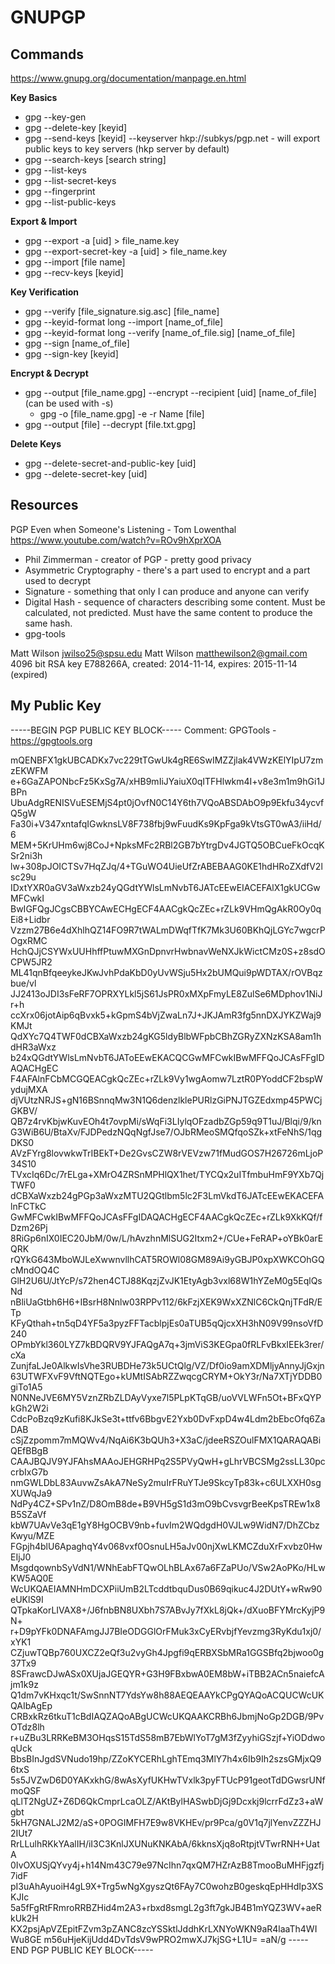 # GNUPGP

## Commands
https://www.gnupg.org/documentation/manpage.en.html

**Key Basics**

- gpg --key-gen
- gpg --delete-key [keyid]
- gpg --send-keys [keyid] --keyserver hkp://subkys/pgp.net - will export public keys to key servers (hkp server by default)
- gpg --search-keys [search string]
- gpg --list-keys
- gpg --list-secret-keys
- gpg --fingerprint
- gpg --list-public-keys

**Export & Import**

- gpg --export -a [uid] > file_name.key
- gpg --export-secret-key -a [uid] > file_name.key
- gpg --import [file name]
- gpg --recv-keys [keyid]

**Key Verification**

- gpg --verify [file_signature.sig.asc] [file_name]
- gpg --keyid-format long --import [name_of_file]
- gpg --keyid-format long --verify [name_of_file.sig] [name_of_file]
- gpg --sign [name_of_file]
- gpg --sign-key [keyid]

**Encrypt & Decrypt**

- gpg --output [file_name.gpg] --encrypt --recipient [uid] [name_of_file] (can be used with -s)
    - gpg -o [file_name.gpg] -e -r Name [file]
- gpg --output [file] --decrypt [file.txt.gpg]

**Delete Keys**

- gpg --delete-secret-and-public-key [uid]
- gpg --delete-secret-key [uid]

## Resources

PGP Even when Someone's Listening - Tom Lowenthal
https://www.youtube.com/watch?v=ROv9hXprXOA

- Phil Zimmerman - creator of PGP - pretty good privacy
- Asymmetric Cryptography - there's a part used to encrypt and a part used to decrypt
- Signature - something that only I can produce and anyone can verify
- Digital Hash - sequence of characters describing some content. Must be calculated, not predicted. Must have the same content to produce the same hash.
- gpg-tools

Matt Wilson <jwilso25@spsu.edu>
Matt Wilson <matthewilson2@gmail.com>
  4096 bit RSA key E788266A, created: 2014-11-14, expires: 2015-11-14 (expired)

## My Public Key

-----BEGIN PGP PUBLIC KEY BLOCK-----
Comment: GPGTools - https://gpgtools.org

mQENBFX1gkUBCADKx7vc229tTGwUk4gRE6SwIMZZjlak4VWzKElYIpU7zmzEKWFM
e+6GaZAPONbcFz5KxSg7A/xHB9mIiJYaiuX0qITFHlwkm4I+v8e3m1m9hGi1JBPn
UbuAdgRENISVuESEMjS4pt0jOvfN0C14Y6th7VQoABSDAbO9p9Ekfu34ycvfQ5gW
Fa30i+V347xntafqIGwknsLV8F738fbj9wFuudKs9KpFga9kVtsGT0wA3/iiHd/6
MEM+5KrUHm6wj8CoJ+NpksMFc2RBl2GB7bYtrgDv4JGTQ5OBCueFkOcqKSr2ni3h
lw+308pJOICTSv7HqZJq/4+TGuWO4UieUfZrABEBAAG0KE1hdHRoZXdfV2lsc29u
IDxtYXR0aGV3aWxzb24yQGdtYWlsLmNvbT6JATcEEwEIACEFAlX1gkUCGwMFCwkI
BwIGFQgJCgsCBBYCAwECHgECF4AACgkQcZEc+rZLk9VHmQgAkR0Oy0qEi8+Lidbr
Vzzm27B6e4dXhlhQZ14FO9R7tWALmDWqfTfK7Mk3U60BKhQjLGYc7wgcrPOgxRMC
HchQJjCSYWxUUHhffPtuwMXGnDpnvrHwbnavWeNXJkWictCMz0S+z8sdOCPW5JR2
ML41qnBfqeeykeJKwJvhPdaKbD0yUvWSju5Hx2bUMQui9pWDTAX/rOVBqzbue/vl
JJ2413oJDI3sFeRF7OPRXYLkl5jS61JsPR0xMXpFmyLE8ZulSe6MDphov1NiJr+h
ccXrx06jotAip6qBvxk5+kGpmS4bVjZwaLn7J+JKJAmR3fg5nnDXJYKZWaj9KMJt
QdXYc7Q4TWF0dCBXaWxzb24gKG5ldyBlbWFpbCBhZGRyZXNzKSA8am1hdHR3aWxz
b24xQGdtYWlsLmNvbT6JAToEEwEKACQCGwMFCwkIBwMFFQoJCAsFFgIDAQACHgEC
F4AFAlnFCbMCGQEACgkQcZEc+rZLk9Vy1wgAomw7LztR0PYoddCF2bspWydujMXA
djVUtzNRJS+gN16BSnnqMw3N1Q6denzlklePURlzGiPNJTGZEdxmp45PWCjGKBV/
QB7z4rvKbjwKuvEOh4t7ovpMi/sWqFi3LIylqOFzadbZGp59q9T1uJ/Blqi/9/kn
G3WiB6U/BtaXv/FJDPedzNQqNgfJse7/OJbRMeoSMQfqoSZk+xtFeNhS/1qgDKS0
AVzFYrg8lovwkwTrIBEkT+De2GvsCZW8rVEVzw71fMudGOS7H26726mLjoP34S10
TVxcIq6Dc/7rELga+XMrO4ZRSnMPHlQX1het/TYCQx2uITfmbuHmF9YXb7QjTWF0
dCBXaWxzb24gPGp3aWxzMTU2QGtlbm5lc2F3LmVkdT6JATcEEwEKACEFAlnFCTkC
GwMFCwkIBwMFFQoJCAsFFgIDAQACHgECF4AACgkQcZEc+rZLk9XkKQf/fDzm26Pj
8RiGp6nIX0IEC20JbM/0w/L/hAvzhnMlSUG2Itxm2+/CUe+FeRAP+oYBk0arEQRK
rQYkG643MboWJLeXwwnvllhCAT5ROWl08GM89Ai9yGBJP0xpXWKCOhGQcMndOQ4C
GlH2U6U/JtYcP/s72hen4CTJ88KqzjZvJK1EtyAgb3vxl68W1hYZeM0g5EqlQsNd
nBliUaGtbh6H6+IBsrH8Nnlw03RPPv112/6kFzjXEK9WxXZNlC6CkQnjTFdR/ETp
KFyQthah+tn5qD4YF5a3pyzFFTacblpjEs0aTUB5qQjcxXH3hN09V99nsoVfD240
OPmbYkl360LYZ7kBDQRV9YJFAQgA7q+3jmViS3KEGpa0fRLFvBkxIEEk3rer/cXa
ZunjfaLJe0AlkwIsVhe3RUBDHe73k5UCtQlg/VZ/Df0io9amXDMljyAnnyJjGxjn
63UTWFXvF9VftNQTEgo+kUMtISAbRZZwqcgCRYM+OkY3r/Na7XTjYDDB0giTo1A5
N0NNeJVE6MY5VznZRbZLDAyVyxe7l5PLpKTqGB/uoVVLWFn5Ot+BFxQYPkGh2W2i
CdcPoBzq9zKufi8KJkSe3t+ttfv6BbgvE2Yxb0DvFxpD4w4Ldm2bEbcOfq6ZaDAB
cSjZzpomm7mMQWv4/NqAi6K3bQUh3+X3aC/jdeeRSZOulFMX1QARAQABiQEfBBgB
CAAJBQJV9YJFAhsMAAoJEHGRHPq2S5PVyQwH+gLhrVBCSMg2ssLL30pccrbIxG7b
nmGWLDbL83AuvwZsAkA7NeSy2muIrFRuYTJe9SkcyTp83k+c6ULXXH0sgXUWqJa9
NdPy4CZ+SPv1nZ/D8OmB8de+B9VH5gS1d3mO9bCvsvgrBeeKpsTREw1x8B5SZaVf
kbW7UAvVe3qE1gY8HgOCBV9nb+fuvIm2WQdgdH0VJLw9WidN7/DhZCbzKwyu/MZE
FGpjh4blU6ApaghqY4v068vxf0OsnuLH5aJv00njXwLKMCZduXrFxvbz0HwEIjJ0
MsgdqownbSyVdN1/WNhEabFTQwOLhBLAx67a6FZaPUo/VSw2AoPKo/HLwKW5AQ0E
WcUKQAEIAMNHmDCXPiiUmB2LTcddtbquDus0B69qikuc4J2DUtY+wRw90eUKlS9I
QTpkaKorLIVAX8+/J6fnbBN8UXbh7S7ABvJy7fXkL8jQk+/dXuoBFYMrcKyjP9N+
r+D9pYFk0DNAFAmgJJ7BIeODGGlOrFMuk3xCyERvbjfYevzmg3RyKdu1xj0/xYK1
CZjuwTQBp760UXCZ2eQf3u2vyGh4Jpgfi9qERBXSbMRa1GGSBfq2bjwoo0g37Tx9
8SFrawcDJwASx0XUjaJGEQYR+G3H9FBxbwA0EM8bW+iTBB2ACn5naiefcAjm1k9z
Q1dm7vKHxqc1t/SwSnnNT7YdsYw8h88AEQEAAYkCPgQYAQoACQUCWcUKQAIbAgEp
CRBxkRz6tkuT1cBdIAQZAQoABgUCWcUKQAAKCRBh6JbmjNoGp2DGB/9PvOTdz8lh
r+uZBu3LRRKeBM3OHqsS15TdS58mB7EbWlYoT7gM3fZyyhiGSzjf+YiODdwoqUck
BbsBInJgdSVNudo19hp/ZZoKYCERhLghTEmq3MlY7h4x6Ib9Ih2szsGMjxQ96txS
5s5JVZwD6D0YAKxkhG/8wAsXyfUKHwTVxlk3pyFTUcP91geotTdDGwsrUNfmoQSF
qLlT2NgUZ+Z6D6QkCmprLcaOLZ/AKtBylHASwbDjGj9Dcxkj9lcrrFdZz3+aWgbt
5kH7GNALJ2M2/aS+0POGIMFH7E9w8VKHEv/pr9Pca/g0V1q7jlYenvZZZHJ2IUt7
RrLLulhRKkYAalIH/iI3C3KnlJXUNuKNKAbA/6kknsXjq8oRtpjtVTwrRNH+UatA
0IvOXUSjQYvy4j+h14Nm43C79e97NcIhn7qxQM7HZrAzB8TmooBuMHFjgzfj7idF
pI3uAhAyuoiH4gL9X+Trg5wNgXgyszQt6FAy7C0wohzB0geskqEpHHdIp3XSKJIc
5a5fFgRtFRmroRRBZHid4m2A3+rbxd8smgL2g3ft7gkJB4B1mYQZ3WV+aeRkUk2H
KX2psjApVZEpitFZvm3pZANC8zcYSSktlJddhKrLXNYoWKN9aR4laaTh4WIWu8GE
m56uHjeKijUdd4DvTdsV9wPRO2mwXJ7kjSG+L1U=
=aN/g
-----END PGP PUBLIC KEY BLOCK-----
